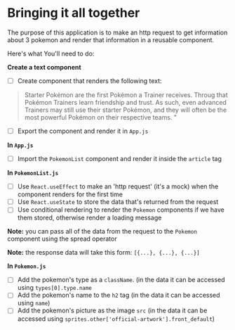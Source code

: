 # Bringing it all together
The purpose of this application is to make an http request to get information about 3 pokemon and render that information in a reusable component.

Here's what You'll need to do:

**Create a text component**
- [ ] Create component that renders the following text:

> Starter Pokémon are the first Pokémon a Trainer receives. Throug that Pokémon Trainers learn friendship and trust. As such, even advanced Trainers may still use their starter Pokémon, and they will often be the most powerful Pokémon on their respective teams.
"
- [ ] Export the component and render it in `App.js`


**In `App.js`**
- [ ] Import the `PokemonList` component and render it inside the `article` tag

**In `PokemonList.js`**
- [ ] Use `React.useEffect` to make an 'http request' (it's a mock) when the component renders for the first time 
- [ ] Use `React.useState` to store the data that's returned from the request
- [ ] Use conditional rendering to render the `Pokemon` components if we have them stored, otherwise render a loading message

**Note:** you can pass all of the data from the request to the `Pokemon` component using the spread operator

**Note:** the response data will take this form: `[{...}, {...}, {...}]`

**In `Pokemon.js`**
- [ ] Add the pokemon's type as a `className`. (in the data it can be accessed using `types[0].type.name`
- [ ] Add the pokemon's name to the `h2` tag (in the data it can be accessed using `name`)
- [ ] Add the pokemon's picture as the image `src` (in the data it can be accessed using `sprites.other['official-artwork'].front_default`)
